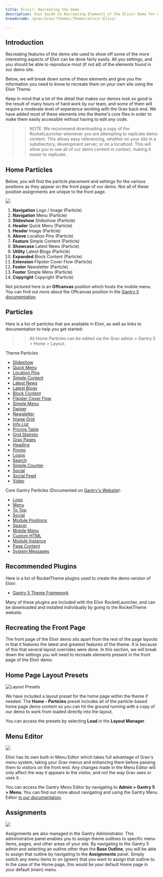 ```yaml
---
title: Elixir: Recreating the Demo
description: Your Guide to Recreating Elements of the Elixir Demo for Grav
breadcrumb: /grav:Grav/!themes:Themes/elixir:Elixir

---
```


Introduction
-----

Recreating features of the demo site used to show off some of the more interesting aspects of Elixir can be done fairly easily. All you settings, and you should be able to reproduce most (if not all) of the elements found in our demo site.

Below, we will break down some of these elements and give you the information you need to know to recreate them on your own site using the Elixir Theme.

Keep in mind that a lot of the detail that makes our demos look so good is the result of many hours of hard work by our team, and some of them will require a moderate level of experience working with the Grav back end. We have added most of these elements into the theme's core files in order to make them easily accessible without having to edit any code.

>> NOTE: We recommend downloading a copy of the RocketLauncher whenever you are attempting to replicate demo content. This allows easy referencing, whether on your site in a subdirectory, development server, or on a localhost. This will allow you to see all of our demo content in context, making it easier to replicate.

Home Particles
-----

Below, you will find the particle placement and settings for the various positions as they appear on the front page of our demo. Not all of these position assignments are unique to the front page.

![](assets/elixir2.jpg)

1. **Navigation** Logo / Image (Particle)
2. **Navigation** Menu (Particle)
3. **Slideshow** Slideshow (Particle)
4. **Header** Quick Menu (Particle)
5. **Header** Image (Particle)
6. **Above** Location Pins (Particle)
7. **Feature** Simple Content (Particle)
8. **Showcase** Latest News (Particle)
9. **Utility** Latest Blogs (Particle)
10. **Expanded** Block Content (Particle)
11. **Extension** Flipster Cover Flow (Particle)
12. **Footer** Newsletter (Particle)
13. **Footer** Simple Menu (Particle)
14. **Copyright** Copyright (Particle)

Not pictured here is an **Offcanvas** position which hosts the mobile menu. You can find out more about the Offcanvas position in the [Gantry 5 documentation](http://docs.gantry.org/gantry5/configure/layout-manager#offcanvas-section).

Particles
-----

Here is a list of particles that are available in Elixir, as well as links to documentation to help you get started:

>> All Home Particles can be edited via the Grav admin > Gantry 5 > Home > Layout.

Theme Particles

- [Slideshow](particle_slideshow.md)
- [Quick Menu](particle_quickmenu.md)
- [Location Pins](particle_location.md)
- [Simple Content](particle_simple.md)
- [Latest News](particle_latestnews.md)
- [Latest Blogs](particle_latestblogs.md)
- [Block Content](particle_block.md)
- [Flipster Cover Flow](particle_flipster.md)
- [Simple Menu](particle_simplemenu.md)
- [Swiper](particle_swiper.md)
- [Newsletter](particle_newsletter.md)
- [Image Grid](particle_image.md)
- [Info List](particle_info.md)
- [Pricing Table](particle_pricing.md)
- [Grid Statistic](particle_grid.md)
- [Grav Pages](particle_grav.md)
- [Heading](particle_heading.md)
- [Promo](particle_promo.md)
- [Logos](particle_logos.md)
- [Search](particle_search.md)
- [Simple Counter](particle_simplecounter.md)
- [Social](particle_social.md)
- [Social Feed](particle_socialfeed.md)
- [Video](particle_video.md)

Core Gantry Particles (Documented on [Gantry's Website](http://gantry.org)):

* [Logo](http://docs.gantry.org/gantry5/particles/logo)
* [Menu](http://docs.gantry.org/gantry5/particles/menu-control)
* [To Top](http://docs.gantry.org/gantry5/particles/to-top)
* [Social](http://docs.gantry.org/gantry5/particles/social)
* [Module Positions](http://docs.gantry.org/gantry5/particles/position)
* [Spacer](http://docs.gantry.org/gantry5/particles/spacer)
* [Mobile Menu](http://docs.gantry.org/gantry5/particles/mobile-menu)
* [Custom HTML](http://docs.gantry.org/gantry5/particles/custom-html)
* [Module Instance](http://docs.gantry.org/gantry5/particles/module-instance)
* [Page Content](http://docs.gantry.org/gantry5/particles/page-content)
* [System Messages](http://docs.gantry.org/gantry5/particles/system-messages)

Recommended Plugins
-----

Here is a list of RocketTheme plugins used to create the demo version of Elixir:

* [Gantry 5 Theme Framework](http://gantry.org/)

Many of these plugins are included with the Elixir RocketLauncher, and can be downloaded and installed individually by going to the RocketTheme website.

Recreating the Front Page
-----

The front page of the Elixir demo sits apart from the rest of the page layouts in that it features the latest and greatest features of the theme. It is because of this that several layout overrides were done. In this section, we will break down the settings you will need to recreate elements present in the front page of the Elixir demo.

Home Page Layout Presets
-----

![Layout Presets](assets/layout_presets.png)

We have included a layout preset for the home page within the theme if needed. The **Home - Particles** preset includes all of the particle-based home page demo content so you can hit the ground running with a copy of our demo to work from loaded directly into the layout.

You can access the presets by selecting **Load** in the **Layout Manager**.

Menu Editor
-----

![](assets/menu_1.png)

Elixir has its own built-in Menu Editor which takes full advantage of Grav's menu system, taking your Grav menus and enhancing them before passing them to visitors on the front end. Any changes made in the Menu Editor will only affect the way it appears to the visitor, and not the way Grav sees or uses it.

You can access the Gantry Menu Editor by navigating to **Admin > Gantry 5 > Menu**. You can find out more about navigating and using the Gantry Menu Editor [in our documentation](http://docs.gantry.org/gantry5/configure/menu-editor).

Assignments
-----

![](assets/assignments_1.png)

Assignments are also managed in the Gantry Administrator. This administrative panel enables you to assign theme outlines to specific menu items, pages, and other areas of your site. By navigating to the Gantry 5 admin and selecting an outline other than the **Base Outline**, you will be able to assign that outline by navigating to the **Assignments** panel. Simply switch any menu items to on (green) that you want to assign that outline to. In the case of the Home page, this would be your default Home page in your default (main) menu.